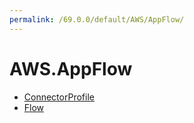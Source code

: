 ```yaml
---
permalink: /69.0.0/default/AWS/AppFlow/
---
```


# AWS.AppFlow



* [ConnectorProfile](ConnectorProfile.md)
* [Flow](Flow.md)